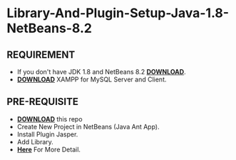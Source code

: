 # Library-And-Plugin-Setup-Java-1.8-NetBeans-8.2

## REQUIREMENT

- If you don't have JDK 1.8 and NetBeans 8.2 [**DOWNLOAD**](https://www.oracle.com/java/technologies/javase-jdk-7-netbeans-install.html).
- [**DOWNLOAD**](https://www.apachefriends.org/download.html) XAMPP for MySQL Server and Client.

## PRE-REQUISITE

- [**DOWNLOAD**](https://github.com/dhondoi/Library-And-Plugin-Setup-Java-1.8-NetBeans-8.2/archive/refs/heads/main.zip) this repo
- Create New Project in NetBeans (Java Ant App).
- Install Plugin Jasper.
- Add Library.
- [**Here**](#) For More Detail.
